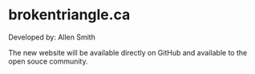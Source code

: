 # brokentriangle.ca
Developed by: Allen Smith

The new website will be available directly on GitHub and available to the open souce community.  

